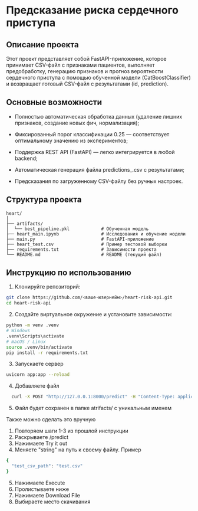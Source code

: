 # Предсказание риска сердечного приступа
## Описание проекта
Этот проект представляет собой FastAPI-приложение, которое принимает CSV-файл с признаками пациентов, выполняет предобработку, генерацию признаков и прогноз вероятности сердечного приступа с помощью обученной модели (CatBoostClassifier) и возвращает готовый CSV-файл с результатами (id, prediction).

## Основные возможности

- Полностью автоматическая обработка данных (удаление лишних признаков, создание новых фич, нормализация);

- Фиксированный порог классификации 0.25 — соответствует оптимальному значению из экспериментов;

- Поддержка REST API (FastAPI) — легко интегрируется в любой backend;

- Автоматическая генерация файла predictions_<timestamp>.csv с результатами;

- Предсказания по загруженному CSV-файлу без ручных настроек.

## Структура проекта
```
heart/
│
├── artifacts/
│  └── best_pipeline.pkl            # Обученная модель
├── heart_main.ipynb                # Исследования и обучение модели 
├── main.py                         # FastAPI-приложение
├── heart_test.csv                  # Пример тестовой выборки
├── requirements.txt                # Зависимости проекта
└── README.md                       # README (текущий файл)
```

## Инструкцию по использованию

1. Клонируйте репозиторий:
```bash
git clone https://github.com/<ваше-юзернейм>/heart-risk-api.git
cd heart-risk-api
```
2. Создайте виртуальное окружение и установите зависимости:
```bash
python -m venv .venv
# Windows
.venv\Scripts\activate
# macOS / Linux
source .venv/bin/activate
pip install -r requirements.txt
```

3. Запускаете сервер
``` bash
uvicorn app:app --reload
```
4. Добавляете файл
 ```bash
   curl -X POST "http://127.0.0.1:8000/predict" -H "Content-Type: application/json" -d "{""test_csv_path"":""data.csv""}"
```
5. Файл будет сохранен в папке atrifacts/ с уникальным именем

Также можно сделать это вручную
1. Повторяем шаги 1-3 из прошлой инструкции
2. Раскрываете /predict
3. Нажимаете Try it out
4. Меняете "string" на путь к своему файлу. Пример
```bash
{
  "test_csv_path": "test.csv"
}
```
5. Нажимаете Execute
6. Пролистываете ниже
7. Нажимаете Download File
8. Выбираете место скачивания

  

